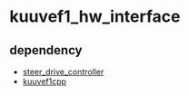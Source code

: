 # kuuvef1_hw_interface

## dependency
- [steer_drive_controller](https://github.com/CIR-KIT/steer_drive_ros/tree/kinetic-devel/steer_drive_controller)
- [kuuvef1cpp](https://github.com/qwes98/kuuvef1cpp)
